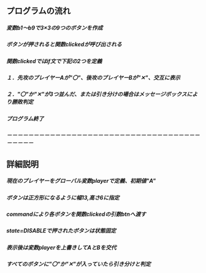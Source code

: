 ## プログラムの流れ
##### 変数b1～b9で3×3の9つのボタンを作成
##### ボタンが押されると関数clickedが呼び出される
##### 関数clickedではif文で下記の2つを定義
##### １．先攻のプレイヤーAが"〇"、後攻のプレイヤーBが"✕"、交互に表示
##### ２．"〇"か"✕"が3つ並んだ、または引き分けの場合はメッセージボックスにより勝敗判定
##### プログラム終了
##### －－－－－－－－－－－－－－－－－－－－－－－－－－－－－－－－－－－－－－－－－
## 詳細説明
##### 現在のプレイヤーをグローバル変数playerで定義、初期値"A"
##### ボタンは正方形になるように幅13,高さ6に指定
##### commandにより各ボタンを関数clickedの引数btnへ渡す
##### state=DISABLEで押されたボタンは状態固定
##### 表示後は変数playerを上書きしてAとBを交代
##### すべてのボタンに"〇"か"✕"が入っていたら引き分けと判定
